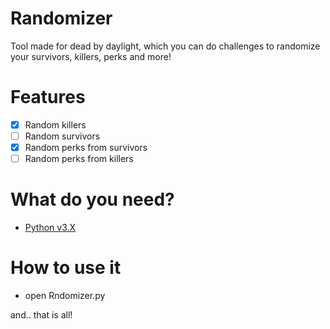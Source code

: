 # Randomizer
Tool made for dead by daylight, which you can do challenges to randomize your survivors, killers, perks and more!

# Features
- [X] Random killers
- [ ] Random survivors
- [X] Random perks from survivors
- [ ] Random perks from killers

# What do you need?
- [Python v3.X](https://www.python.org/ftp/python/3.10.0/python-3.10.0-amd64.exe)

# How to use it
- open Rndomizer.py

and.. that is all!
